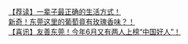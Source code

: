   
[【荐读】一辈子最正确的生活方式！](http://www.dianyue.me/archives/738/1ijgezafby30abud/)  
[新奇！东莞这里的葡萄竟有玫瑰香味？！](http://www.dianyue.me/archives/133/g38of4mznvn57c7a/)  
[【喜讯】友善东莞！今年6月又有两人上榜“中国好人”！](http://www.dianyue.me/archives/986/rtz7h1evsr58s22h/)